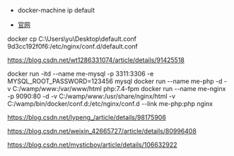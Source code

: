+ docker-machine ip default

+ [官网](https://docs.docker.com/docker-for-windows/install-windows-home/)


docker cp C:\Users\yu\Desktop\default.conf 9d3cc192f0f6:/etc/nginx/conf.d/default.conf


https://blog.csdn.net/wt1286331074/article/details/91425518

docker run -itd --name me-mysql -p 3311:3306 -e MYSQL_ROOT_PASSWORD=123456 mysql
docker run --name me-php -d -v C:/wamp/www:/var/www/html php:7.4-fpm
docker run --name me-nginx -p 9090:80 -d -v C:/wamp/www:/usr/share/nginx/html -v C:/wamp/bin/docker/conf.d:/etc/nginx/conf.d --link me-php:php nginx

https://blog.csdn.net/lypeng_/article/details/98175906

https://blog.csdn.net/weixin_42665727/article/details/80996408

https://blog.csdn.net/mysticboy/article/details/106632922




